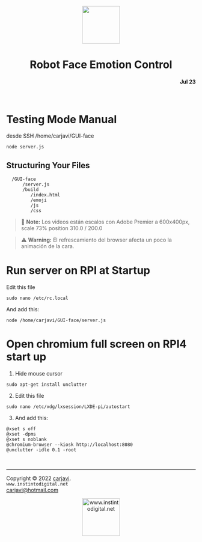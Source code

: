 <p align="center"><img src="./img/logo.png" height="100" alt=" " /></p>
<h1 align="center"> Robot Face Emotion Control </h1> 
<h4 align="right">Jul 23</h4>

<br>

# Testing Mode Manual
desde SSH /home/carjavi/GUI-face
```
node server.js
```

##  Structuring Your Files
```
  /GUI-face
      /server.js
      /build
         /index.html
         /emoji
         /js
         /css
 ```
> :memo: **Note:** Los videos están escalos con Adobe Premier a 600x400px, scale 73% position 310.0 / 200.0

> :warning: **Warning:** El refrescamiento del browser afecta un poco la animación de la cara.

# Run server on RPI at Startup
Edit this file
```
sudo nano /etc/rc.local
```
And add this:
```
node /home/carjavi/GUI-face/server.js
```

# Open chromium full screen on RPI4 start up

1. Hide mouse cursor
```
sudo apt-get install unclutter
```

2. Edit this file
```
sudo nano /etc/xdg/lxsession/LXDE-pi/autostart
```

3. And add this:
```
@xset s off
@xset -dpms
@xset s noblank
@chromium-browser --kiosk http://localhost:8080
@unclutter -idle 0.1 -root
```



<br>

---
Copyright &copy; 2022 [carjavi](https://github.com/carjavi). <br>
```www.instintodigital.net``` <br>
carjavi@hotmail.com <br>
<p align="center">
    <a href="https://instintodigital.net/" target="_blank"><img src="./img/developer.png" height="100" alt="www.instintodigital.net"></a>
</p>


